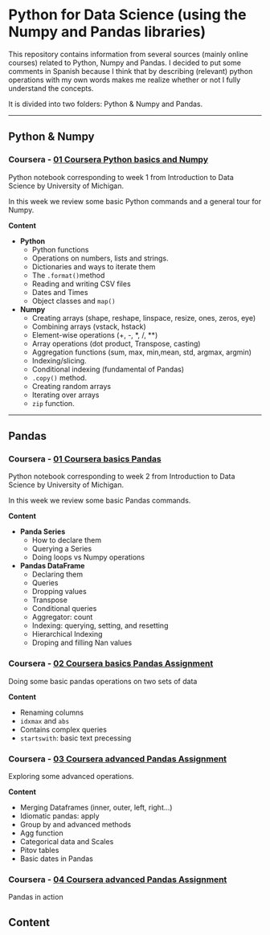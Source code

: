 # Python for Data Science (using the Numpy and Pandas libraries)

This repository contains information from several sources (mainly online courses) related to Python, Numpy and Pandas.
I decided to put some comments in Spanish because I think that by describing (relevant) python operations with my own words makes me realize whether or not I fully understand the concepts. 

It is divided into two folders: Python & Numpy and Pandas. 

--- 

## Python & Numpy

### Coursera - [01 Coursera Python basics and Numpy](https://github.com/jobquiroz/Python-Pandas-DS/blob/master/Python%20%26%20Numpy/01%20Relevant%20Snipets.md)

Python notebook corresponding to week 1 from Introduction to Data Science by University of Michigan.

In this week we review some basic Python commands and a general tour for Numpy.

**Content**
 - **Python**
   - Python functions
   - Operations on numbers, lists and strings.
   - Dictionaries and ways to iterate them
   - The `.format()`method
   - Reading and writing CSV files
   - Dates and Times
   - Object classes and `map()`
 - **Numpy**
   - Creating arrays (shape, reshape, linspace, resize, ones, zeros, eye)
   - Combining arrays (vstack, hstack)
   - Element-wise operations (+, -, *, /, **)
   - Array operations (dot product, Transpose, casting)
   - Aggregation functions (sum, max, min,mean, std, argmax, argmin)
   - Indexing/slicing. 
   - Conditional indexing (fundamental of Pandas)
   - `.copy()` method.
   - Creating random arrays
   - Iterating over arrays
   - `zip` function.
  
--- 

## Pandas

### Coursera - [01 Coursera basics Pandas](https://github.com/jobquiroz/Python-Pandas-DS/blob/master/Pandas/01%20Relevant%20Snipets.md)

Python notebook corresponding to week 2 from Introduction to Data Science by University of Michigan.

In this week we review some basic Pandas commands.

**Content**
 - **Panda Series**
   - How to declare them
   - Querying a Series
   - Doing loops vs Numpy operations
 - **Pandas DataFrame**
   - Declaring them
   - Queries
   - Dropping values
   - Transpose
   - Conditional queries
   - Aggregator: count
   - Indexing: querying, setting, and resetting
   - Hierarchical Indexing
   - Droping and filling Nan values
   
   
### Coursera - [02 Coursera basics Pandas Assignment](https://github.com/jobquiroz/Python-Pandas-DS/blob/master/Pandas/02%20Relevant%20Snipets.md)

Doing some basic pandas operations on two sets of data

**Content**
  - Renaming columns
  - `idxmax` and `abs`
  - Contains complex queries
  - `startswith`: basic text precessing
 
 ### Coursera - [03 Coursera advanced Pandas Assignment](https://github.com/jobquiroz/Python-Pandas-DS/blob/master/Pandas/03%20Relevant%20Snipets.md)
 
 Exploring some advanced operations.
 
 **Content** 
 - Merging Dataframes (inner, outer, left, right...)
 - Idiomatic pandas: apply
 - Group by and advanced methods
 - Agg function
 - Categorical data and Scales
 - Pitov tables
 - Basic dates in Pandas
 
 ### Coursera - [04 Coursera advanced Pandas Assignment](https://github.com/jobquiroz/Python-Pandas-DS/blob/master/Pandas/04%20Relevant%20Snipets.md)         

Pandas in action

**Content**
 - 
